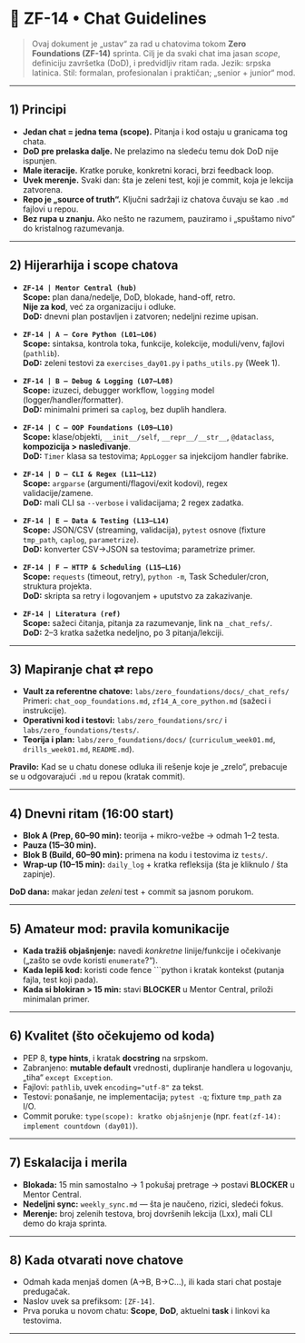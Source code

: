 # 📘 ZF-14 • Chat Guidelines

> Ovaj dokument je „ustav“ za rad u chatovima tokom **Zero Foundations (ZF-14)** sprinta.
> Cilj je da svaki chat ima jasan _scope_, definiciju završetka (DoD), i predvidljiv ritam rada.
> Jezik: srpska latinica. Stil: formalan, profesionalan i praktičan; „senior + junior“ mod.

---

## 1) Principi

- **Jedan chat = jedna tema (scope).** Pitanja i kod ostaju u granicama tog chata.
- **DoD pre prelaska dalje.** Ne prelazimo na sledeću temu dok DoD nije ispunjen.
- **Male iteracije.** Kratke poruke, konkretni koraci, brzi feedback loop.
- **Uvek merenje.** Svaki dan: šta je zeleni test, koji je commit, koja je lekcija zatvorena.
- **Repo je „source of truth“.** Ključni sadržaji iz chatova čuvaju se kao `.md` fajlovi u repou.
- **Bez rupa u znanju.** Ako nešto ne razumem, pauziramo i „spuštamo nivo“ do kristalnog razumevanja.

---

## 2) Hijerarhija i scope chatova


- **`ZF-14 | Mentor Central (hub)`**  
  **Scope:** plan dana/nedelje, DoD, blokade, hand-off, retro.  
  **Nije za kod**, već za organizaciju i odluke.  
  **DoD:** dnevni plan postavljen i zatvoren; nedeljni rezime upisan.

- **`ZF-14 | A — Core Python (L01–L06)`**  
  **Scope:** sintaksa, kontrola toka, funkcije, kolekcije, moduli/venv, fajlovi (`pathlib`).  
  **DoD:** zeleni testovi za `exercises_day01.py` i `paths_utils.py` (Week 1).

- **`ZF-14 | B — Debug & Logging (L07–L08)`**  
  **Scope:** izuzeci, debugger workflow, `logging` model (logger/handler/formatter).  
  **DoD:** minimalni primeri sa `caplog`, bez duplih handlera.

- **`ZF-14 | C — OOP Foundations (L09–L10)`**  
  **Scope:** klase/objekti, `__init__/self`, `__repr__/__str__`, `@dataclass`, **kompozicija > nasleđivanje**.  
  **DoD:** `Timer` klasa sa testovima; `AppLogger` sa injekcijom handler fabrike.

- **`ZF-14 | D — CLI & Regex (L11–L12)`**  
  **Scope:** `argparse` (argumenti/flagovi/exit kodovi), regex validacije/zamene.  
  **DoD:** mali CLI sa `--verbose` i validacijama; 2 regex zadatka.

- **`ZF-14 | E — Data & Testing (L13–L14)`**  
  **Scope:** JSON/CSV (streaming, validacija), `pytest` osnove (fixture `tmp_path`, `caplog`, `parametrize`).  
  **DoD:** konverter CSV→JSON sa testovima; parametrize primer.

- **`ZF-14 | F — HTTP & Scheduling (L15–L16)`**  
  **Scope:** `requests` (timeout, retry), `python -m`, Task Scheduler/cron, struktura projekta.  
  **DoD:** skripta sa retry i logovanjem + uputstvo za zakazivanje.

- **`ZF-14 | Literatura (ref)`**  
  **Scope:** sažeci čitanja, pitanja za razumevanje, link na `_chat_refs/`.  
  **DoD:** 2–3 kratka sažetka nedeljno, po 3 pitanja/lekciji.

---

## 3) Mapiranje chat ⇄ repo

- **Vault za referentne chatove:** `labs/zero_foundations/docs/_chat_refs/`  
  Primeri: `chat_oop_foundations.md`, `zf14_A_core_python.md` (sažeci i instrukcije).
- **Operativni kod i testovi:** `labs/zero_foundations/src/` i `labs/zero_foundations/tests/`.
- **Teorija i plan:** `labs/zero_foundations/docs/` (`curriculum_week01.md`, `drills_week01.md`, `README.md`).

**Pravilo:** Kad se u chatu donese odluka ili rešenje koje je „zrelo“, prebacuje se u odgovarajući `.md` u repou (kratak commit).

---

## 4) Dnevni ritam (16:00 start)

- **Blok A (Prep, 60–90 min):** teorija + mikro-vežbe → odmah 1–2 testa.
- **Pauza (15–30 min).**
- **Blok B (Build, 60–90 min):** primena na kodu i testovima iz `tests/`.
- **Wrap-up (10–15 min):** `daily_log` + kratka refleksija (šta je kliknulo / šta zapinje).

**DoD dana:** makar jedan _zeleni_ test + commit sa jasnom porukom.

---

## 5) Amateur mod: pravila komunikacije

- **Kada tražiš objašnjenje:** navedi _konkretne_ linije/funkcije i očekivanje („zašto se ovde koristi `enumerate`?“).
- **Kada lepiš kod:** koristi code fence ```python i kratak kontekst (putanja fajla, test koji pada).
- **Kada si blokiran > 15 min:** stavi **BLOCKER** u Mentor Central, priloži minimalan primer.

---

## 6) Kvalitet (što očekujemo od koda)

- PEP 8, **type hints**, i kratak **docstring** na srpskom.
- Zabranjeno: **mutable default** vrednosti, dupliranje handlera u logovanju, „tiha“ `except Exception`.
- Fajlovi: `pathlib`, uvek `encoding="utf-8"` za tekst.
- Testovi: ponašanje, ne implementacija; `pytest -q`; fixture `tmp_path` za I/O.
- Commit poruke: `type(scope): kratko objašnjenje` (npr. `feat(zf-14): implement countdown (day01)`).

---

## 7) Eskalacija i merila

- **Blokada:** 15 min samostalno → 1 pokušaj pretrage → postavi **BLOCKER** u Mentor Central.
- **Nedeljni sync:** `weekly_sync.md` — šta je naučeno, rizici, sledeći fokus.
- **Merenje:** broj zelenih testova, broj dovršenih lekcija (Lxx), mali CLI demo do kraja sprinta.

---

## 8) Kada otvarati nove chatove

- Odmah kada menjaš domen (A→B, B→C…), ili kada stari chat postaje predugačak.
- Naslov uvek sa prefiksom: `[ZF-14]`.
- Prva poruka u novom chatu: **Scope**, **DoD**, aktuelni **task** i linkovi ka testovima.

---
